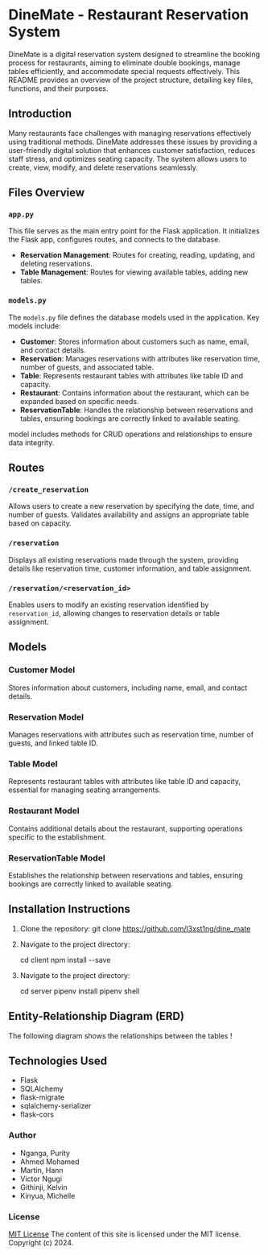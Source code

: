 # DineMate - Restaurant Reservation System

DineMate is a digital reservation system designed to streamline the booking process for restaurants, aiming to eliminate double bookings, manage tables efficiently, and accommodate special requests effectively. This README provides an overview of the project structure, detailing key files, functions, and their purposes.

## Introduction

Many restaurants face challenges with managing reservations effectively using traditional methods. DineMate addresses these issues by providing a user-friendly digital solution that enhances customer satisfaction, reduces staff stress, and optimizes seating capacity. The system allows users to create, view, modify, and delete reservations seamlessly.

## Files Overview

### `app.py`

This file serves as the main entry point for the Flask application. It initializes the Flask app, configures routes, and connects to the database.
- **Reservation Management**: Routes for creating, reading, updating, and deleting reservations.
- **Table Management**: Routes for viewing available tables, adding new tables.


### `models.py`

The `models.py` file defines the database models used in the application. Key models include:

- **Customer**: Stores information about customers such as name, email, and contact details.
- **Reservation**: Manages reservations with attributes like reservation time, number of guests, and associated table.
- **Table**: Represents restaurant tables with attributes like table ID and capacity.
- **Restaurant**: Contains information about the restaurant, which can be expanded based on specific needs.
- **ReservationTable**: Handles the relationship between reservations and tables, ensuring bookings are correctly linked to available seating.

model includes methods for CRUD operations and relationships to ensure data integrity.




## Routes

### `/create_reservation`

Allows users to create a new reservation by specifying the date, time, and number of guests. Validates availability and assigns an appropriate table based on capacity.

### `/reservation`

Displays all existing reservations made through the system, providing details like reservation time, customer information, and table assignment.

### `/reservation/<reservation_id>`

Enables users to modify an existing reservation identified by `reservation_id`, allowing changes to reservation details or table assignment.


## Models

### Customer Model

Stores information about customers, including name, email, and contact details.

### Reservation Model

Manages reservations with attributes such as reservation time, number of guests, and linked table ID.

### Table Model

Represents restaurant tables with attributes like table ID and capacity, essential for managing seating arrangements.

### Restaurant Model

Contains additional details about the restaurant, supporting operations specific to the establishment.

### ReservationTable Model

Establishes the relationship between reservations and tables, ensuring bookings are correctly linked to available seating.

## Installation Instructions
1. Clone the repository:
    git clone https://github.com/l3xst1ng/dine_mate

2. Navigate to the project directory:
    
    cd client
    npm install --save

3. Navigate to the project directory:
    
    cd server
    pipenv install
    pipenv shell

## Entity-Relationship Diagram (ERD)

The following diagram shows the relationships between the tables
!


## Technologies Used
- Flask
- SQLAlchemy
- flask-migrate 
- sqlalchemy-serializer
- flask-cors

### Author
- Nganga, Purity
- Ahmed Mohamed
- Martin, Hann
- Victor Ngugi
- Githinji, Kelvin
- Kinyua, Michelle


### License
[MIT License](LICENSE)
The content of this site is licensed under the MIT license.
Copyright (c) 2024.
